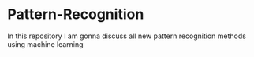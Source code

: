# Pattern-Recognition
In this repository I am gonna discuss all new pattern recognition methods using machine learning 
